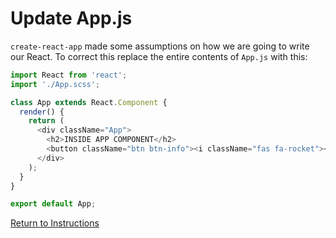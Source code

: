 # Update App.js
`create-react-app` made some assumptions on how we are going to write our React.  To correct this replace the entire contents of `App.js` with this:

```js
import React from 'react';
import './App.scss';

class App extends React.Component {
  render() {
    return (
      <div className="App">
        <h2>INSIDE APP COMPONENT</h2>
        <button className="btn btn-info"><i className="fas fa-rocket"></i></button>
      </div>
    );
  }
}

export default App;
```

[Return to Instructions](../react-setup.md)
